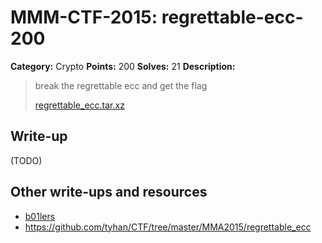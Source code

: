 # MMM-CTF-2015: regrettable-ecc-200

**Category:** Crypto
**Points:** 200
**Solves:** 21
**Description:**

> break the regrettable ecc and get the flag
>
> [regrettable_ecc.tar.xz](regrettable_ecc.tar.xz-92db3638913f5de9e495a4f1a4fecaeba24dfe689574e41a348e566d7e17cc8d)
> 

## Write-up

(TODO)

## Other write-ups and resources

* [b01lers](https://b01lers.net/challenges/MMA%20CTF%202015/regrettable%20ecc/57/) 
* <https://github.com/tyhan/CTF/tree/master/MMA2015/regrettable_ecc>
